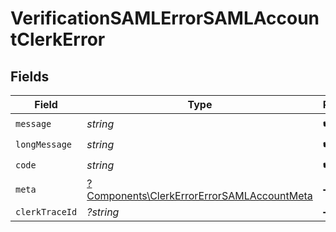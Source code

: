 # VerificationSAMLErrorSAMLAccountClerkError


## Fields

| Field                                                                                                   | Type                                                                                                    | Required                                                                                                | Description                                                                                             |
| ------------------------------------------------------------------------------------------------------- | ------------------------------------------------------------------------------------------------------- | ------------------------------------------------------------------------------------------------------- | ------------------------------------------------------------------------------------------------------- |
| `message`                                                                                               | *string*                                                                                                | :heavy_check_mark:                                                                                      | N/A                                                                                                     |
| `longMessage`                                                                                           | *string*                                                                                                | :heavy_check_mark:                                                                                      | N/A                                                                                                     |
| `code`                                                                                                  | *string*                                                                                                | :heavy_check_mark:                                                                                      | N/A                                                                                                     |
| `meta`                                                                                                  | [?Components\ClerkErrorErrorSAMLAccountMeta](../../Models/Components/ClerkErrorErrorSAMLAccountMeta.md) | :heavy_minus_sign:                                                                                      | N/A                                                                                                     |
| `clerkTraceId`                                                                                          | *?string*                                                                                               | :heavy_minus_sign:                                                                                      | N/A                                                                                                     |
